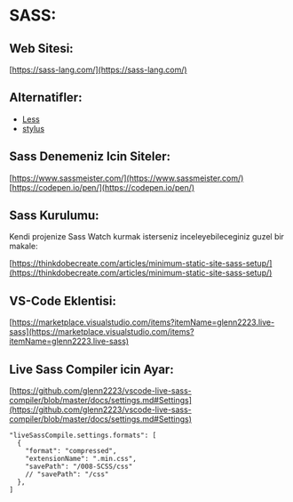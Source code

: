 # SASS:

## Web Sitesi:
[https://sass-lang.com/](https://sass-lang.com/)

## Alternatifler:
- [Less](https://lesscss.org/)
- [stylus](https://stylus-lang.com/)

## Sass Denemeniz Icin Siteler:
[https://www.sassmeister.com/](https://www.sassmeister.com/)
[https://codepen.io/pen/](https://codepen.io/pen/)

## Sass Kurulumu:
Kendi projenize Sass Watch kurmak isterseniz inceleyebileceginiz guzel bir makale:

[https://thinkdobecreate.com/articles/minimum-static-site-sass-setup/](https://thinkdobecreate.com/articles/minimum-static-site-sass-setup/)

## VS-Code Eklentisi:
[https://marketplace.visualstudio.com/items?itemName=glenn2223.live-sass](https://marketplace.visualstudio.com/items?itemName=glenn2223.live-sass)

## Live Sass Compiler icin Ayar:
[https://github.com/glenn2223/vscode-live-sass-compiler/blob/master/docs/settings.md#Settings](https://github.com/glenn2223/vscode-live-sass-compiler/blob/master/docs/settings.md#Settings)

```
"liveSassCompile.settings.formats": [
  {
    "format": "compressed",
    "extensionName": ".min.css",
    "savePath": "/008-SCSS/css"
    // "savePath": "/css"
  },
]
```